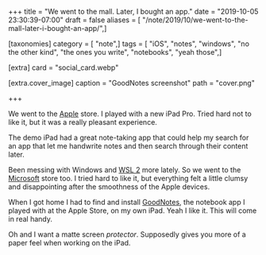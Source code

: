 +++
title = "We went to the mall. Later, I bought an app."
date = "2019-10-05 23:30:39-07:00"
draft = false
aliases = [ "/note/2019/10/we-went-to-the-mall-later-i-bought-an-app/",]

[taxonomies]
category = [ "note",]
tags = [ "iOS", "notes", "windows", "no the other kind", "the ones you write", "notebooks", "yeah those",]

[extra]
card = "social_card.webp"

[extra.cover_image]
caption = "GoodNotes screenshot"
path = "cover.png"

+++

We went to the [Apple][] store. I played with a new iPad Pro. Tried hard not to like it, but it was a really
pleasant experience.

The demo iPad had a great note-taking app that could help my search for an app that let me handwrite notes and
then search through their content later.

[Apple]: https://apple.com

Been messing with Windows and [WSL 2][] more lately. So we went to the [Microsoft][] store too. I tried hard
to like it, but everything felt a little clumsy and disappointing after the smoothness of the Apple devices.

[WSL 2]: /tags/wsl
[Microsoft]: https://microsoft.com

When I got home I had to find and install [GoodNotes][], the notebook app I played with at the Apple Store, on
my own iPad. Yeah I like it. This will come in real handy.

[GoodNotes]: https://www.goodnotes.com/

Oh and I want a matte screen *protector*. Supposedly gives you more of a paper feel when working on the iPad.